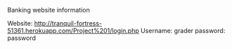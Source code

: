 Banking website information

Website: http://tranquil-fortress-51361.herokuapp.com/Project%201/login.php
Username: grader
password: password
